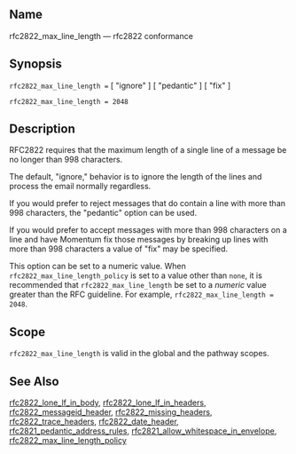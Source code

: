 <a name="conf.ref.rfc2822_max_line_length"></a>
## Name

rfc2822_max_line_length — rfc2822 conformance

## Synopsis

`rfc2822_max_line_length =` [ "ignore" ] [ "pedantic" ] [ "fix" ]

`rfc2822_max_line_length = 2048`

<a name="idp26226688"></a>
## Description

RFC2822 requires that the maximum length of a single line of a message be no longer than 998 characters.

The default, "ignore," behavior is to ignore the length of the lines and process the email normally regardless.

If you would prefer to reject messages that do contain a line with more than 998 characters, the "pedantic" option can be used.

If you would prefer to accept messages with more than 998 characters on a line and have Momentum fix those messages by breaking up lines with more than 998 characters a value of "fix" may be specified.

This option can be set to a numeric value. When `rfc2822_max_line_length_policy` is set to a value other than `none`, it is recommended that `rfc2822_max_line_length` be set to a *numeric* value greater than the RFC guideline. For example, `rfc2822_max_line_length = 2048`.

<a name="idp26233232"></a>
## Scope

`rfc2822_max_line_length` is valid in the global and the pathway scopes.

<a name="idp26235520"></a>
## See Also

[rfc2822_lone_lf_in_body](conf.ref.rfc2822_lone_lf_in_body "rfc2822_lone_lf_in_body"), [rfc2822_lone_lf_in_headers](conf.ref.rfc2822_lone_lf_in_headers.php "rfc2822_lone_lf_in_headers"), [rfc2822_messageid_header](conf.ref.rfc2822_messageid_header.php "rfc2822_messageid_header"), [rfc2822_missing_headers](conf.ref.rfc2822_missing_headers.php "rfc2822_missing_headers"), [rfc2822_trace_headers](conf.ref.rfc2822_trace_headers.php "rfc2822_trace_headers"), [rfc2822_date_header](conf.ref.rfc2822_date_header.php "rfc2822_date_header"), [rfc2821_pedantic_address_rules](conf.ref.rfc2821_pedantic_address_rules.php "rfc2821_pedantic_address_rules"), [rfc2821_allow_whitespace_in_envelope](conf.ref.rfc2821_allow_whitespace_in_envelope.php "rfc2821_allow_whitespace_in_envelope"), [rfc2822_max_line_length_policy](conf.ref.rfc2822_max_line_length_policy.php "rfc2822_max_line_length_policy")

